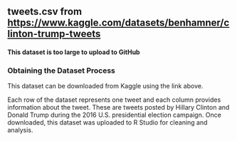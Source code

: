 ## tweets.csv from https://www.kaggle.com/datasets/benhamner/clinton-trump-tweets
#### This dataset is too large to upload to GitHub

### Obtaining the Dataset Process
This dataset can be downloaded from Kaggle using the link above. 

Each row of the dataset represents one tweet and each column provides information about the tweet. These are tweets posted by Hillary Clinton and Donald Trump during the 2016 U.S. presidential election campaign. Once downloaded, this dataset was uploaded to R Studio for cleaning and analysis.
